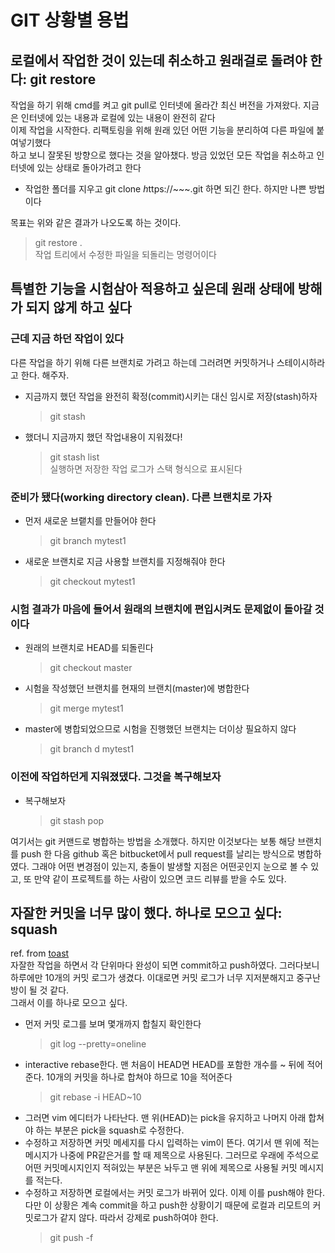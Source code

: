 # GIT 상황별 용법

## 로컬에서 작업한 것이 있는데 취소하고 원래걸로 돌려야 한다: git restore <file>
작업을 하기 위해 cmd를 켜고 git pull로 인터넷에 올라간 최신 버전을 가져왔다. 지금은 인터넷에 있는 내용과 로컬에 있는 내용이 완전히 같다  
이제 작업을 시작한다. 리팩토링을 위해 원래 있던 어떤 기능을 분리하여 다른 파일에 붙여넣기했다  
하고 보니 잘못된 방향으로 했다는 것을 알아챘다. 방금 있었던 모든 작업을 취소하고 인터넷에 있는 상태로 돌아가려고 한다  
- 작업한 폴더를 지우고 git clone *h*ttps://~~~.git 하면 되긴 한다. 하지만 나쁜 방법이다

목표는 위와 같은 결과가 나오도록 하는 것이다.
> git restore .  
> 작업 트리에서 수정한 파일을 되돌리는 명령어이다  
  

## 특별한 기능을 시험삼아 적용하고 싶은데 원래 상태에 방해가 되지 않게 하고 싶다
### 근데 지금 하던 작업이 있다
다른 작업을 하기 위해 다른 브랜치로 가려고 하는데 그러려면 커밋하거나 스테이시하라고 한다. 해주자.
- 지금까지 했던 작업을 완전히 확정(commit)시키는 대신 임시로 저장(stash)하자
    > git stash
- 했더니 지금까지 했던 작업내용이 지워졌다!
    > git stash list  
    > 실행하면 저장한 작업 로그가 스택 형식으로 표시된다

### 준비가 됐다(working directory clean). 다른 브랜치로 가자
- 먼저 새로운 브랱치를 만들어야 한다
    > git branch mytest1
- 새로운 브랜치로 지금 사용할 브랜치를 지정해줘야 한다
    > git checkout mytest1

### 시험 결과가 마음에 들어서 원래의 브랜치에 편입시켜도 문제없이 돌아갈 것이다
- 원래의 브랜치로 HEAD를 되돌린다
    > git checkout master
- 시험을 작성했던 브랜치를 현재의 브랜치(master)에 병합한다
    > git merge mytest1
- master에 병합되었으므로 시험을 진행했던 브랜치는 더이상 필요하지 않다
    > git branch d mytest1

### 이전에 작업하던게 지워졌댔다. 그것을 복구해보자
- 복구해보자
    > git stash pop

여기서는 git 커맨드로 병합하는 방법을 소개했다. 하지만 이것보다는 보통 해당 브랜치를 push 한 다음 github 혹은 bitbucket에서 pull request를 날리는 방식으로 병합하였다. 그래야 어떤 변경점이 있는지, 충돌이 발생할 지점은 어떤곳인지 눈으로 볼 수 있고, 또 만약 같이 프로젝트를 하는 사람이 있으면 코드 리뷰를 받을 수도 있다. 


## 자잘한 커밋을 너무 많이 했다. 하나로 모으고 싶다: squash
ref. from [toast](https://meetup.toast.com/posts/39)  
자잘한 작업을 하면서 각 단위마다 완성이 되면 commit하고 push하였다. 그러다보니 하루에만 10개의 커밋 로그가 생겼다. 이대로면 커밋 로그가 너무 지저분해지고 중구난방이 될 것 같다.  
그래서 이를 하나로 모으고 싶다.

- 먼저 커밋 로그를 보며 몇개까지 합칠지 확인한다
    > git log --pretty=oneline
- interactive rebase한다. 맨 처음이 HEAD면 HEAD를 포함한 개수를 ~ 뒤에 적어준다. 10개의 커밋을 하나로 합쳐야 하므로 10을 적어준다
    > git rebase -i HEAD~10
- 그러면 vim 에디터가 나타난다. 맨 위(HEAD)는 pick을 유지하고 나머지 아래 합쳐야 하는 부분은 pick을 squash로 수정한다.
- 수정하고 저장하면 커밋 메세지를 다시 입력하는 vim이 뜬다. 여기서 맨 위에 적는 메시지가 나중에 PR같은거를 할 때 제목으로 사용된다. 그러므로 우래에 주석으로 어떤 커밋메시지인지 적혀있는 부분은 놔두고 맨 위에 제목으로 사용될 커밋 메시지를 적는다.
- 수정하고 저장하면 로컬에서는 커밋 로그가 바뀌어 있다. 이제 이를 push해야 한다. 다만 이 상황은 계속 commit을 하고 push한 상황이기 때문에 로컬과 리모트의 커밋로그가 같지 않다. 따라서 강제로 push하여야 한다.
    > git push -f